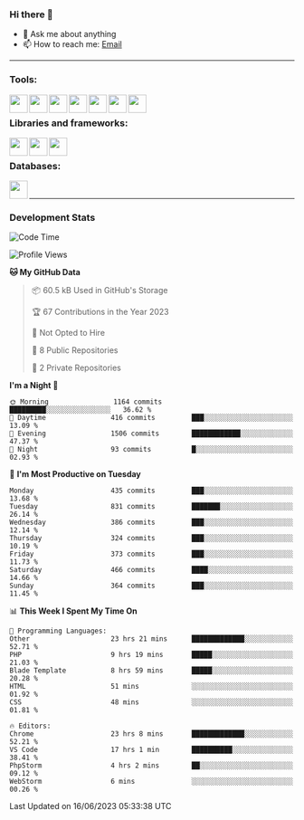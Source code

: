 ### Hi there 👋

- 💬 Ask me about anything
- 📫 How to reach me: [Email]

---

### Tools:
<img align='left' height="32" width="32" src="https://cdn.jsdelivr.net/npm/simple-icons@4.8.0/icons/phpstorm.svg" />
<img align='left' height="32" width="32" src="https://cdn.jsdelivr.net/npm/simple-icons@4.8.0/icons/webstorm.svg" />
<img align='left' height="32" width="32" src="https://cdn.jsdelivr.net/npm/simple-icons@4.8.0/icons/visualstudiocode.svg" />
<img align='left' height="32" width="32" src="https://cdn.jsdelivr.net/npm/simple-icons@4.8.0/icons/sublimetext.svg" />
<img align='left' height="32" width="32" src="https://cdn.jsdelivr.net/npm/simple-icons@4.8.0/icons/laragon.svg" />
<img align='left' height="32" width="32" src="https://cdn.jsdelivr.net/npm/simple-icons@4.8.0/icons/docker.svg" />
<img align='left' height="32" width="32" src="https://cdn.jsdelivr.net/npm/simple-icons@4.8.0/icons/amazonaws.svg" />
<br>

### Libraries and frameworks:
<img align='left' height="32" width="32" src="https://cdn.jsdelivr.net/npm/simple-icons@4.8.0/icons/laravel.svg" />
<img align='left' height="32" width="32" src="https://cdn.jsdelivr.net/npm/simple-icons@4.8.0/icons/vue-dot-js.svg" />
<img align='left' height="32" width="32" src="https://cdn.jsdelivr.net/npm/simple-icons@4.8.0/icons/jquery.svg" />
<br>

### Databases:
<img align='left' height="32" width="32" src="https://cdn.jsdelivr.net/npm/simple-icons@4.8.0/icons/mysql.svg" />
<br>

---
### Development Stats
<!--START_SECTION:waka-->
![Code Time](http://img.shields.io/badge/Code%20Time-1%2C808%20hrs%2051%20mins-blue)

![Profile Views](http://img.shields.io/badge/Profile%20Views-0-blue)

**🐱 My GitHub Data** 

> 📦 60.5 kB Used in GitHub's Storage 
 > 
> 🏆 67 Contributions in the Year 2023
 > 
> 🚫 Not Opted to Hire
 > 
> 📜 8 Public Repositories 
 > 
> 🔑 2 Private Repositories 
 > 
**I'm a Night 🦉** 

```text
🌞 Morning                1164 commits        █████████░░░░░░░░░░░░░░░░   36.62 % 
🌆 Daytime                416 commits         ███░░░░░░░░░░░░░░░░░░░░░░   13.09 % 
🌃 Evening                1506 commits        ████████████░░░░░░░░░░░░░   47.37 % 
🌙 Night                  93 commits          █░░░░░░░░░░░░░░░░░░░░░░░░   02.93 % 
```
📅 **I'm Most Productive on Tuesday** 

```text
Monday                   435 commits         ███░░░░░░░░░░░░░░░░░░░░░░   13.68 % 
Tuesday                  831 commits         ███████░░░░░░░░░░░░░░░░░░   26.14 % 
Wednesday                386 commits         ███░░░░░░░░░░░░░░░░░░░░░░   12.14 % 
Thursday                 324 commits         ███░░░░░░░░░░░░░░░░░░░░░░   10.19 % 
Friday                   373 commits         ███░░░░░░░░░░░░░░░░░░░░░░   11.73 % 
Saturday                 466 commits         ████░░░░░░░░░░░░░░░░░░░░░   14.66 % 
Sunday                   364 commits         ███░░░░░░░░░░░░░░░░░░░░░░   11.45 % 
```


📊 **This Week I Spent My Time On** 

```text
💬 Programming Languages: 
Other                    23 hrs 21 mins      █████████████░░░░░░░░░░░░   52.71 % 
PHP                      9 hrs 19 mins       █████░░░░░░░░░░░░░░░░░░░░   21.03 % 
Blade Template           8 hrs 59 mins       █████░░░░░░░░░░░░░░░░░░░░   20.28 % 
HTML                     51 mins             ░░░░░░░░░░░░░░░░░░░░░░░░░   01.92 % 
CSS                      48 mins             ░░░░░░░░░░░░░░░░░░░░░░░░░   01.81 % 

🔥 Editors: 
Chrome                   23 hrs 8 mins       █████████████░░░░░░░░░░░░   52.21 % 
VS Code                  17 hrs 1 min        ██████████░░░░░░░░░░░░░░░   38.41 % 
PhpStorm                 4 hrs 2 mins        ██░░░░░░░░░░░░░░░░░░░░░░░   09.12 % 
WebStorm                 6 mins              ░░░░░░░░░░░░░░░░░░░░░░░░░   00.26 % 
```


 Last Updated on 16/06/2023 05:33:38 UTC
<!--END_SECTION:waka-->

[huyviet]: https://huyviet.vn/
[EMAIl]: https://mail.google.com/mail/u/0/?fs=1&tf=cm&source=mailto&to=huynguyenviet0110@gmail.com
